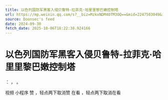 ```yaml
---
title: 以色列国防军黑客入侵贝鲁特-拉菲克·哈里里黎巴嫩控制塔
url: https://mp.weixin.qq.com/s?__biz=MzkxNDM4OTM3OQ==&mid=2247503049&idx=2&sn=977f2cefbb02b1eadb80d80c5f7f0c3d
source: Doonsec's feed
date: 2024-09-30
fetch_date: 2025-10-06T18:22:38.924166
---
```


# 以色列国防军黑客入侵贝鲁特-拉菲克·哈里里黎巴嫩控制塔

：
，
。

视频
小程序
赞
，轻点两下取消赞
在看
，轻点两下取消在看